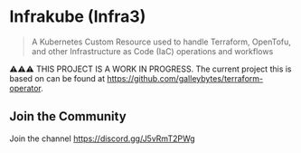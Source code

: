 # Infrakube (Infra3)

> A Kubernetes Custom Resource used to handle Terraform, OpenTofu, and other Infrastructure as Code (IaC) operations and workflows

⚠️⚠️⚠️ THIS PROJECT IS A WORK IN PROGRESS. The current project this is based on can be found at https://github.com/galleybytes/terraform-operator.

## Join the Community

Join the channel https://discord.gg/J5vRmT2PWg

